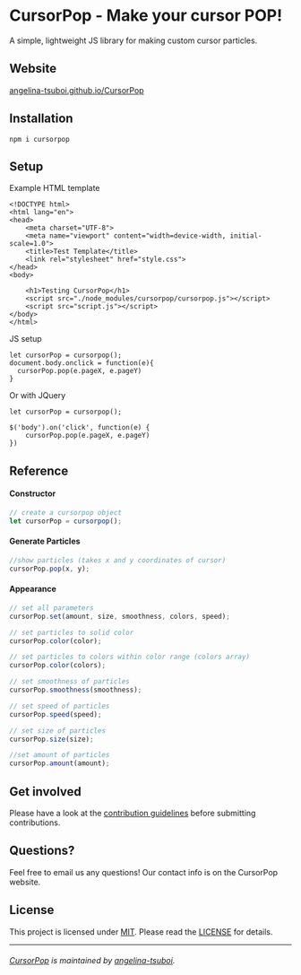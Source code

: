 # CursorPop - Make your cursor POP!

A simple, lightweight JS library for making custom cursor particles.

## Website

[angelina-tsuboi.github.io/CursorPop](http://www.easyelementfinder.com/CursorPop/)

## Installation

```
npm i cursorpop
```

## Setup

Example HTML template
```
<!DOCTYPE html>
<html lang="en">
<head>
    <meta charset="UTF-8">
    <meta name="viewport" content="width=device-width, initial-scale=1.0">
    <title>Test Template</title>
    <link rel="stylesheet" href="style.css">
</head>
<body>

    <h1>Testing CursorPop</h1>
    <script src="./node_modules/cursorpop/cursorpop.js"></script>
    <script src="script.js"></script>
</body>
</html>
```
JS setup

```
let cursorPop = cursorpop();
document.body.onclick = function(e){
  cursorPop.pop(e.pageX, e.pageY)
}
```
Or with JQuery
```
let cursorPop = cursorpop();

$('body').on('click', function(e) {
    cursorPop.pop(e.pageX, e.pageY)
})
```
## Reference

#### Constructor

```js
// create a cursorpop object
let cursorPop = cursorpop();
```

#### Generate Particles

```js
//show particles (takes x and y coordinates of cursor)
cursorPop.pop(x, y);
```

#### Appearance

```js
// set all parameters
cursorPop.set(amount, size, smoothness, colors, speed);

// set particles to solid color
cursorPop.color(color);

// set particles to colors within color range (colors array)
cursorPop.color(colors);

// set smoothness of particles
cursorPop.smoothness(smoothness);

// set speed of particles
cursorPop.speed(speed);

// set size of particles
cursorPop.size(size);

//set amount of particles
cursorPop.amount(amount);
```

## Get involved

Please have a look at the [contribution guidelines](CONTRIBUTE.md) before submitting contributions. 

## Questions?

Feel free to email us any questions! Our contact info is on the CursorPop website.

## License
This project is licensed under [MIT](https://opensource.org/licenses/MIT). Please read the [LICENSE](https://github.com/angelina-tsuboi/Hexabin/blob/master/LICENSE) for details.

----------------------------
###### [CursorPop](http://www.easyelementfinder.com/CursorPop/) is maintained by [angelina-tsuboi](https://github.com/angelina-tsuboi).
